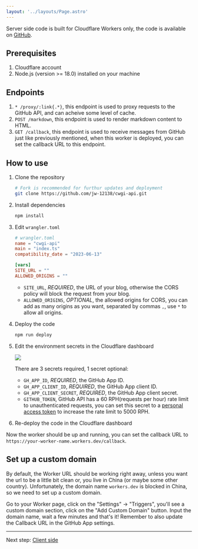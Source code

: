 ```yaml
---
layout: '../layouts/Page.astro'
---
```


Server side code is built for Cloudflare Workers only, the code is available on [GitHub](https://github.com/jw-12138/cwgi-api).

## Prerequisites

1. Cloudflare account
2. Node.js (version >= 18.0) installed on your machine

## Endpoints

1. `* /proxy/:link{.*}`, this endpoint is used to proxy requests to the GitHub API, and can acheive some level of cache.
2. `POST /markdown`, this endpoint is used to render markdown content to HTML.
3. `GET /callback`, this endpoint is used to receive messages from GitHub just like previously mentioned, when this worker is deployed, you can set the callback URL to this endpoint.

## How to use

1. Clone the repository

   ```bash
   # Fork is recommended for furthur updates and deployment
   git clone https://github.com/jw-12138/cwgi-api.git
   ```

2. Install dependencies

   ```bash
   npm install
   ```

3. Edit `wrangler.toml`

    ```toml
    # wrangler.toml
    name = "cwgi-api"
    main = "index.ts"
    compatibility_date = "2023-06-13"

    [vars]
    SITE_URL = ""
    ALLOWED_ORIGINS = ""
    ```
  
    - `SITE_URL`, _REQUIRED_, the URL of your blog, otherwise the CORS policy will block the request from your blog.
    - `ALLOWED_ORIGINS`, _OPTIONAL_, the allowed origins for CORS, you can add as many origins as you want, separated by commas `,`, use `*` to allow all origins.

4. Deploy the code

   ```bash
   npm run deploy
   ```

5. Edit the environment secrets in the Cloudflare dashboard

   ![](https://blog-r2.jw1.dev/Zjequ8swKA3ZxBNI.webp)

   There are 3 secrets required, 1 secret optional:

   - `GH_APP_ID`, _REQUIRED_, the GitHub App ID.
   - `GH_APP_CLIENT_ID`, _REQUIRED_, the GitHub App client ID.
   - `GH_APP_CLIENT_SECRET`, _REQUIRED_, the GitHub App client secret.
   - `GITHUB_TOKEN`, GitHub API has a 60 RPH(requests per hour) rate limit to unauthenticated requests, you can set this secret to a [personal access token](https://github.com/settings/tokens?type=beta) to increase the rate limit to 5000 RPH.

6. Re-deploy the code in the Cloudflare dashboard

Now the worker should be up and running, you can set the callback URL to `https://your-worker-name.workers.dev/callback`.

## Set up a custom domain

By default, the Worker URL should be working right away, unless you want the url to be a little bit clean or, you live in China (or maybe some other country). Unfortunately, the domain name `workers.dev` is blocked in China, so we need to set up a custom domain.

Go to your Worker page, click on the "Settings" -> "Triggers", you'll see a custom domain section, click on the "Add Custom Domain" button. Input the domain name, wait a few minutes and that's it! Remember to also update the Callback URL in the GitHub App settings.

---

Next step: [Client side](/client-side)
